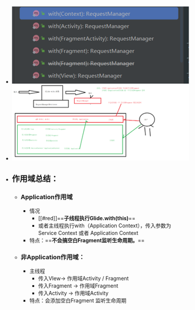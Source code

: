 - ![image.png](../assets/image_1691889537254_0.png)
- ![作用域2.png](../assets/作用域2_1691889988826_0.png)
- ## 作用域总结：
	- ### Application作用域
		- 情况
			- [[#red]]==**子线程执行Glide.with(this)**==
			- 或者主线程执行with（Application Context），传入参数为Service Context 或者 Application Context
		- 特点：==**不会搞空白Fragment监听生命周期。**==
	- ### 非Application作用域：
		- 主线程
			- 传入VIew-> 作用域Activity / Fragment
			- 传入Fragment -> 作用域Fragment
			- 传入Activity -> 作用域Activity
		- 特点：会添加空白Fragment 监听生命周期